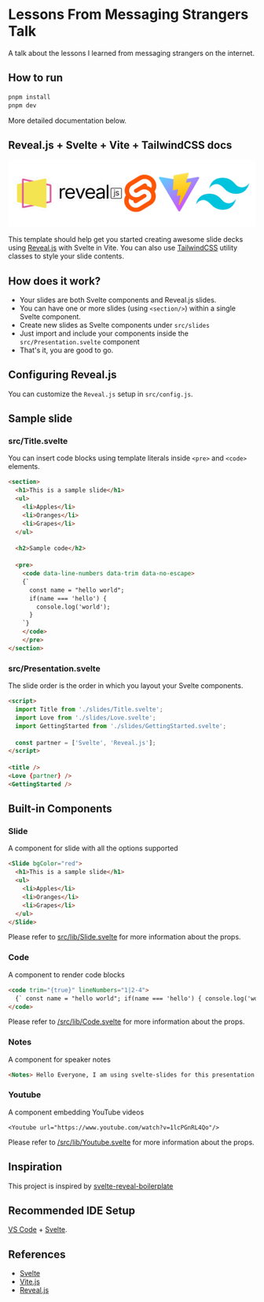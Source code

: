 # Lessons From Messaging Strangers Talk

A talk about the lessons I learned from messaging strangers on the internet.

## How to run

```bash
pnpm install
pnpm dev
```

More detailed documentation below.

## Reveal.js + Svelte + Vite + TailwindCSS docs

![Svelte Slides logo](public/svelte-slides.jpg)

This template should help get you started creating awesome slide decks using [Reveal.js](https://revealjs.com) with Svelte in Vite.
You can also use [TailwindCSS](https://tailwindcss.com) utility classes to style your slide contents.

## How does it work?

- Your slides are both Svelte components and Reveal.js slides.
- You can have one or more slides (using `<section/>`) within a single Svelte component.
- Create new slides as Svelte components under `src/slides`
- Just import and include your components inside the `src/Presentation.svelte` component
- That's it, you are good to go.

## Configuring Reveal.js

You can customize the `Reveal.js` setup in `src/config.js`.

## Sample slide

### src/Title.svelte

You can insert code blocks using template literals inside `<pre>` and `<code>` elements.

```html
<section>
  <h1>This is a sample slide</h1>
  <ul>
    <li>Apples</li>
    <li>Oranges</li>
    <li>Grapes</li>
  </ul>

  <h2>Sample code</h2>

  <pre>
    <code data-line-numbers data-trim data-no-escape>
    {`
      const name = "hello world";
      if(name === 'hello') {
        console.log('world');
      }
    `}
    </code>
    </pre>
</section>
```

### src/Presentation.svelte

The slide order is the order in which you layout your Svelte components.

```html
<script>
  import Title from './slides/Title.svelte';
  import Love from './slides/Love.svelte';
  import GettingStarted from './slides/GettingStarted.svelte';

  const partner = ['Svelte', 'Reveal.js'];
</script>

<title />
<Love {partner} />
<GettingStarted />
```

## Built-in Components

### Slide

A component for slide with all the options supported

```html
<Slide bgColor="red">
  <h1>This is a sample slide</h1>
  <ul>
    <li>Apples</li>
    <li>Oranges</li>
    <li>Grapes</li>
  </ul>
</Slide>
```

Please refer to [src/lib/Slide.svelte](src/lib/Slide.svelte) for more information about the props.

### Code

A component to render code blocks

```html
<code trim="{true}" lineNumbers="1|2-4">
  {` const name = "hello world"; if(name === 'hello') { console.log('world'); } `}
</code>
```

Please refer to [/src/lib/Code.svelte](/src/lib/Code.svelte) for more information about the props.

### Notes

A component for speaker notes

```html
<Notes> Hello Everyone, I am using svelte-slides for this presentation </Notes>
```

### Youtube

A component embedding YouTube videos

```
<Youtube url="https://www.youtube.com/watch?v=1lcPGnRL4Qo"/>
```

Please refer to [/src/lib/Youtube.svelte](/src/lib/Youtube.svelte) for more information about the props.

## Inspiration

This project is inspired by [svelte-reveal-boilerplate](https://github.com/micschwarz/svelte-reveal-boilerplate/)

## Recommended IDE Setup

[VS Code](https://code.visualstudio.com/) + [Svelte](https://marketplace.visualstudio.com/items?itemName=svelte.svelte-vscode).

## References

- [Svelte](https://svelte.dev)
- [Vite.js](https://vitejs.dev)
- [Reveal.js](https://revealjs.com)
